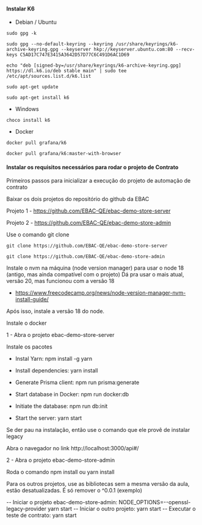 #### Instalar K6

- Debian / Ubuntu

`sudo gpg -k`

`sudo gpg --no-default-keyring --keyring /usr/share/keyrings/k6-archive-keyring.gpg --keyserver hkp://keyserver.ubuntu.com:80 --recv-keys C5AD17C747E3415A3642D57D77C6C491D6AC1D69`

`echo "deb [signed-by=/usr/share/keyrings/k6-archive-keyring.gpg] https://dl.k6.io/deb stable main" | sudo tee /etc/apt/sources.list.d/k6.list`

`sudo apt-get update`

`sudo apt-get install k6`


- Windows

`choco install k6`

- Docker

`docker pull grafana/k6`

`docker pull grafana/k6:master-with-browser`

#### Instalar os requisitos necessários para rodar o projeto de Contrato

Primeiros passos para inicializar a execução do projeto de automação de contrato

Baixar os dois projetos do repositório do github da EBAC

Projeto 1 - https://github.com/EBAC-QE/ebac-demo-store-server

Projeto 2 - https://github.com/EBAC-QE/ebac-demo-store-admin

Use o comando git clone

`git clone https://github.com/EBAC-QE/ebac-demo-store-server`

`git clone https://github.com/EBAC-QE/ebac-demo-store-admin`

Instale o nvm na máquina (node version manager) para usar o node 18 (antigo, mas ainda compatível com o projeto)
Dá pra usar o mais atual, versão 20, mas funcionou com a versão 18

- https://www.freecodecamp.org/news/node-version-manager-nvm-install-guide/

Após isso, instale a versão 18 do node.

Instale o docker

1 - Abra o projeto ebac-demo-store-server

Instale os pacotes

- Instal Yarn: npm install -g yarn

- Install dependencies: yarn install

- Generate Prisma client: npm run prisma:generate

- Start database in Docker: npm run docker:db

- Initiate the database: npm run db:init

- Start the server: yarn start

Se der pau na instalação, então use o comando que ele provê de instalar legacy

Abra o navegador no link http://localhost:3000/api#/

2 - Abra o projeto ebac-demo-store-admin

Roda o comando npm install ou yarn install


Para os outros projetos, use as bibliotecas sem a mesma versão da aula, estão desatualizadas. É só remover o ^0.0.1 (exemplo)

-- Iniciar o projeto ebac-demo-store-admin: NODE_OPTIONS=--openssl-legacy-provider yarn start
-- Iniciar o outro projeto: yarn start
-- Executar o teste de contrato: yarn start

